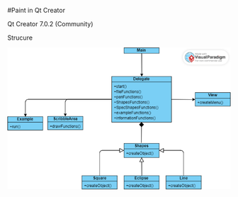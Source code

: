 #Paint in Qt Creator

Qt Creator 7.0.2 (Community)

Strucure

![](https://github.com/panda21127/Paint-Qt/blob/d1e1019b4e293f803c031df7288c3935f4f2f7f1/Pictures/scheme.png)
